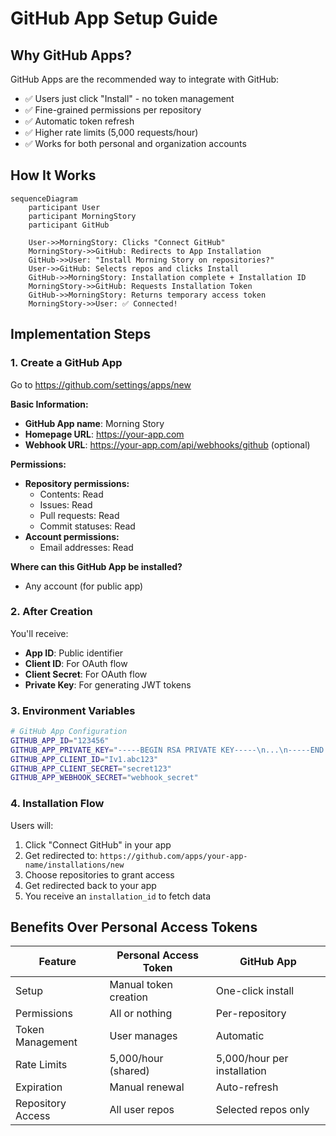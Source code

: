 # GitHub App Setup Guide

## Why GitHub Apps?

GitHub Apps are the recommended way to integrate with GitHub:
- ✅ Users just click "Install" - no token management
- ✅ Fine-grained permissions per repository
- ✅ Automatic token refresh
- ✅ Higher rate limits (5,000 requests/hour)
- ✅ Works for both personal and organization accounts

## How It Works

```mermaid
sequenceDiagram
    participant User
    participant MorningStory
    participant GitHub
    
    User->>MorningStory: Clicks "Connect GitHub"
    MorningStory->>GitHub: Redirects to App Installation
    GitHub->>User: "Install Morning Story on repositories?"
    User->>GitHub: Selects repos and clicks Install
    GitHub->>MorningStory: Installation complete + Installation ID
    MorningStory->>GitHub: Requests Installation Token
    GitHub->>MorningStory: Returns temporary access token
    MorningStory->>User: ✅ Connected!
```

## Implementation Steps

### 1. Create a GitHub App

Go to https://github.com/settings/apps/new

**Basic Information:**
- **GitHub App name**: Morning Story
- **Homepage URL**: https://your-app.com
- **Webhook URL**: https://your-app.com/api/webhooks/github (optional)

**Permissions:**
- **Repository permissions:**
  - Contents: Read
  - Issues: Read  
  - Pull requests: Read
  - Commit statuses: Read
- **Account permissions:**
  - Email addresses: Read

**Where can this GitHub App be installed?**
- Any account (for public app)

### 2. After Creation

You'll receive:
- **App ID**: Public identifier
- **Client ID**: For OAuth flow
- **Client Secret**: For OAuth flow
- **Private Key**: For generating JWT tokens

### 3. Environment Variables

```bash
# GitHub App Configuration
GITHUB_APP_ID="123456"
GITHUB_APP_PRIVATE_KEY="-----BEGIN RSA PRIVATE KEY-----\n...\n-----END RSA PRIVATE KEY-----"
GITHUB_APP_CLIENT_ID="Iv1.abc123"
GITHUB_APP_CLIENT_SECRET="secret123"
GITHUB_APP_WEBHOOK_SECRET="webhook_secret"
```

### 4. Installation Flow

Users will:
1. Click "Connect GitHub" in your app
2. Get redirected to: `https://github.com/apps/your-app-name/installations/new`
3. Choose repositories to grant access
4. Get redirected back to your app
5. You receive an `installation_id` to fetch data

## Benefits Over Personal Access Tokens

| Feature | Personal Access Token | GitHub App |
|---------|---------------------|------------|
| Setup | Manual token creation | One-click install |
| Permissions | All or nothing | Per-repository |
| Token Management | User manages | Automatic |
| Rate Limits | 5,000/hour (shared) | 5,000/hour per installation |
| Expiration | Manual renewal | Auto-refresh |
| Repository Access | All user repos | Selected repos only |
